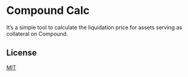 # Compound Calc


It’s a simple tool to calculate the liquidation price for assets serving as collateral on Compound.


## License

[MIT](https://opensource.org/licenses/MIT)
